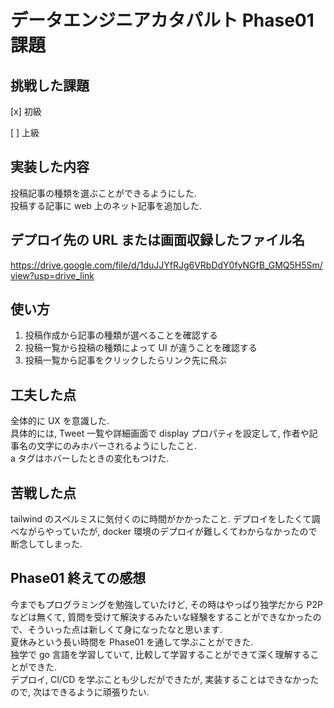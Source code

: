 # データエンジニアカタパルト Phase01 課題

## 挑戦した課題

[x] 初級

[ ] 上級

## 実装した内容

投稿記事の種類を選ぶことができるようにした.  
投稿する記事に web 上のネット記事を追加した.

## デプロイ先の URL または画面収録したファイル名

https://drive.google.com/file/d/1duJJYfRJg6VRbDdY0fyNGfB_GMQ5H5Sm/view?usp=drive_link

## 使い方

1. 投稿作成から記事の種類が選べることを確認する
2. 投稿一覧から投稿の種類によって UI が違うことを確認する
3. 投稿一覧から記事をクリックしたらリンク先に飛ぶ

## 工夫した点

全体的に UX を意識した.  
具体的には, Tweet 一覧や詳細画面で display プロパティを設定して, 作者や記事名の文字にのみホバーされるようにしたこと.  
a タグはホバーしたときの変化もつけた.

## 苦戦した点

tailwind のスペルミスに気付くのに時間がかかったこと.
デプロイをしたくて調べながらやっていたが, docker 環境のデプロイが難しくてわからなかったので断念してしまった.

## Phase01 終えての感想

今までもプログラミングを勉強していたけど, その時はやっぱり独学だから P2P などは無くて, 質問を受けて解決するみたいな経験をすることができなかったので、そういった点は新しくて身になったなと思います.  
夏休みという長い時間を Phase01 を通して学ぶことができた.  
独学で go 言語を学習していて, 比較して学習することができて深く理解することができた.  
デプロイ, CI/CD を学ぶことも少しだができたが, 実装することはできなかったので, 次はできるように頑張りたい.
